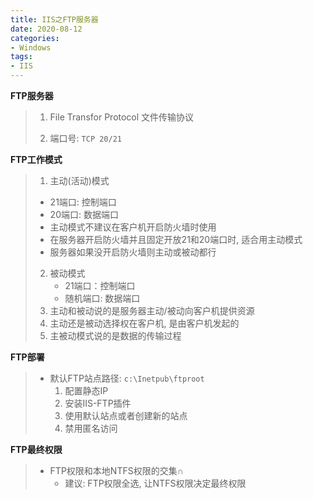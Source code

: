 ```yaml
---
title: IIS之FTP服务器
date: 2020-08-12
categories:
- Windows
tags:
- IIS
---
```

**FTP服务器**

> 1. File Transfor Protocol  文件传输协议
>
> 2. 端口号:  `TCP 20/21`
>

**FTP工作模式**

> 1.  主动(活动)模式
>    * 21端口: 控制端口
>    * 20端口: 数据端口
>    * 主动模式不建议在客户机开启防火墙时使用
>    * 在服务器开启防火墙并且固定开放21和20端口时, 适合用主动模式
>    * 服务器如果没开启防火墙则主动或被动都行
>
> 2. 被动模式
>    *   21端口：控制端口
>    *  随机端口: 数据端口
> 3. 主动和被动说的是服务器主动/被动向客户机提供资源
> 4. 主动还是被动选择权在客户机, 是由客户机发起的
> 5. 主被动模式说的是数据的传输过程

**FTP部署**

> * 默认FTP站点路径: `c:\Inetpub\ftproot`
>   1. 配置静态IP
>   2. 安装IIS-FTP插件
>   3. 使用默认站点或者创建新的站点
>   4. 禁用匿名访问

**FTP最终权限**

> * FTP权限和本地NTFS权限的交集∩
>   * 建议: FTP权限全选, 让NTFS权限决定最终权限
